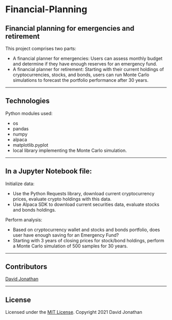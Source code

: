 # Financial-Planning
Financial planning for emergencies and retirement
---
This project comprises two parts:
* A financial planner for emergencies: Users can assess monthly budget and determine if they have enough reserves for an emergency fund.
* A financial planner for retirement: Starting with their current holdings of cryptocurrencies, stocks, and bonds, users can run Monte Carlo simulations to forecast the portfolio performance after 30 years.
---
## Technologies

Python modules used:

* os
* pandas
* numpy
* alpaca
* matplotlib.pyplot
* local library implementing the Monte Carlo simulation.

---
## In a Jupyter Notebook file:
Initialize data:
* Use the Python Requests library, download current cryptocurrency prices, evaluate crypto holdings with this data.
* Use Alpaca SDK to download current securities data, evaluate stocks and bonds holdings.

Perform analysis:
* Based on cryptocurrency wallet and stocks and bonds portfolio, does user have enough saving for an Emergency Fund?
* Starting with 3 years of closing prices for stock/bond holdings, perform a Monte Carlo simulation of 500 samples for 30 years.

---
## Contributors

[David Jonathan](https://www.linkedin.com/in/david-jonathan-1b9470/)

---

## License

Licensed under the [MIT License](https://github.com/tmbo/questionary/blob/master/LICENSE). Copyright 2021 David Jonathan
